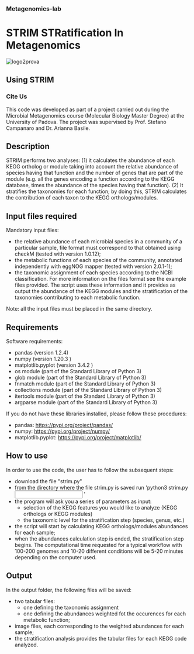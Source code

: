 ### Metagenomics-lab
# **STRIM STRatification In Metagenomics** 
![logo2prova](https://repository-images.githubusercontent.com/366718180/d5a34c80-b7d8-11eb-8ca3-0c163cefd5d6)
## Using STRIM

### Cite Us
This code was developed as part of a project carried out during the Microbial Metagenomics course (Molecular Biology Master Degree) at the University of Padova. The project was supervised by Prof. Stefano Campanaro and Dr. Arianna Basile.

## Description
STRIM performs two analyses: (1) it calculates the abundance of each KEGG ortholog or module taking into account the relative abundance of species having that function and the number of genes that are part of the module (e.g. all the genes encoding a function according to the KEGG database, times the abundance of the species having that function). (2) It stratifies the taxonomies for each function; by doing this, STRIM calculates the contribution of each taxon to the KEGG orthologs/modules.

## Input files required
Mandatory input files:
* the relative abundance of each microbial species in a community of a particular sample, file format must correspond to that obtained using checkM (tested with version 1.0.12);
* the metabolic functions of each species of the community, annotated independently with eggNOG mapper (tested with version 2.0.1-1);
* the taxonomic assignment of each species according to the NCBI classification.
For more information on the files format see the example files provided.
The script uses these information and it provides as output the abundance of the KEGG modules and the stratification of the taxonomies contributing to each metabolic function.

Note: all the input files must be placed in the same directory.

## Requirements
Software requirements:
* pandas (version 1.2.4)
* numpy (version 1.20.3 )
* matplotlib.pyplot (version 3.4.2 )
* os module (part of the Standard Library of Python 3)
* glob module (part of the Standard Library of Python 3)
* fnmatch module (part of the Standard Library of Python 3)
* collections module (part of the Standard Library of Python 3)
* itertools module (part of the Standard Library of Python 3)
* argparse module (part of the Standard Library of Python 3)

If you do not have these libraries installed, please follow these procedures:
- pandas: https://pypi.org/project/pandas/
- numpy: https://pypi.org/project/numpy/
- matplotlib.pyplot: https://pypi.org/project/matplotlib/

## How to use 
In order to use the code, the user has to follow the subsequent steps:
* download the file "strim.py"
* from the directory where the file strim.py is saved run 'python3 strim.py <input directory> <output directory>'
* the program will ask you a series of parameters as input:
  - selection of the KEGG features you would like to analyze (KEGG orthologs or KEGG modules)
  - the taxonomic level for the stratification step (species, genus, etc.)
* the script will start by calculating KEGG orthologs/modules abundances for each sample;
* when the abundances calculation step is ended, the stratification step begins.
The computational time requested for a typical workflow with 100-200 genomes and 10-20 different conditions will be 5-20 minutes depending on the computer used.

## Output
In the output folder, the following files will be saved:
* two tabular files:
  - one defining the taxonomic assignment
  - one defining the abundances weighted fot the occurences for each metabolic function;
* image files, each corresponding to the weighted abundances for each sample;
* the stratification analysis provides the tabular files for each KEGG code analyzed.
